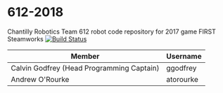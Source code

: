 # 612-2018
Chantilly Robotics Team 612 robot code repository for 2017 game FIRST Steamworks [![Build Status](https://travis-ci.org/Team612/612-2017.svg?branch=master)](https://travis-ci.org/Team612/612-2017)

|Member                                   |Username         |
|-----------------------------------------|-----------------|
|Calvin Godfrey (Head Programming Captain)            |ggodfrey         |
|Andrew O'Rourke |atorourke|